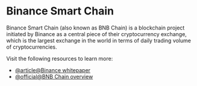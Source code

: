 # Binance Smart Chain

Binance Smart Chain (also known as BNB Chain) is a blockchain project initiated by Binance as a central piece of their cryptocurrency exchange, which is the largest exchange in the world in terms of daily trading volume of cryptocurrencies.

Visit the following resources to learn more:

- [@article@Binance whitepaper](https://www.exodus.com/assets/docs/binance-coin-whitepaper.pdf)
- [@official@BNB Chain overview](https://www.binance.com/en/blog/all/bnb-chain-blockchain-for-exchanging-the-world-304219301536473088)
